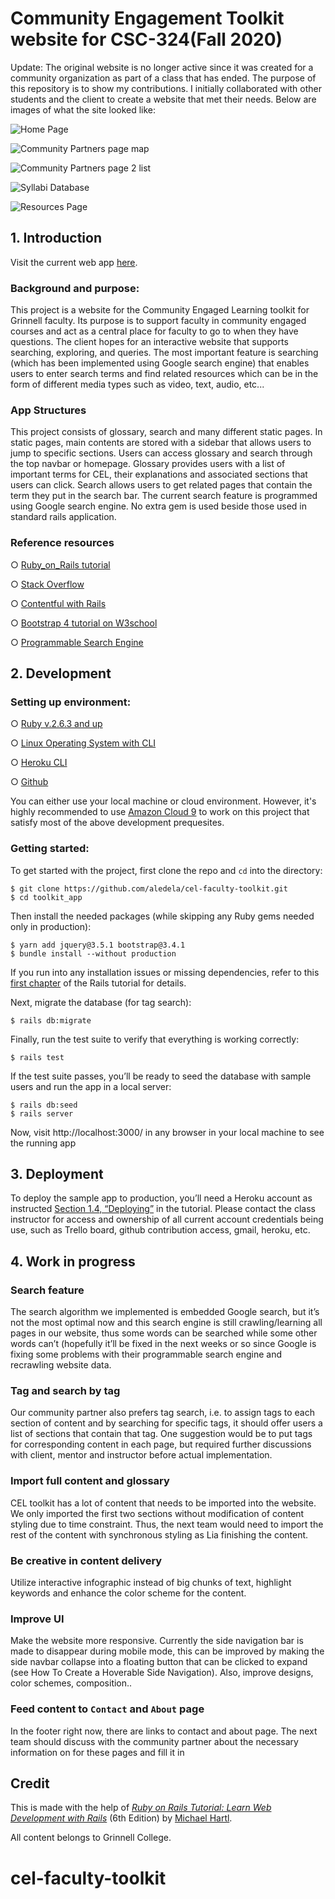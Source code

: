 # Community Engagement Toolkit website for CSC-324(Fall 2020)

Update: The original website is no longer active since it was created for a community organization as part of a class that has ended. The purpose of this repository is to show my contributions. I initially collaborated with other students and the client to create a website that met their needs.
Below are images of what the site looked like:

![Home Page](https://user-images.githubusercontent.com/73913950/226215981-1eece25c-45e5-4eb1-bc04-8f81d0a1f97c.png)

![Community Partners page map](https://user-images.githubusercontent.com/73913950/226216505-0fb5b059-ca25-4174-a341-0886a81a28e7.png)

![Community Partners page 2 list](https://user-images.githubusercontent.com/73913950/226215979-0be53d40-6209-43e8-819b-7f0c6e22dc66.png)

![Syllabi Database](https://user-images.githubusercontent.com/73913950/226216615-2f0ac66e-6924-4fde-81cc-c0271e538f9c.png)

![Resources Page](https://user-images.githubusercontent.com/73913950/226215983-0c2acd75-bbff-42fd-b214-bf2d8840abd9.png)

## 1. Introduction

Visit the current web app [here](https://cel-toolkit.herokuapp.com/).

### Background and purpose:

This project is a website for the Community Engaged Learning toolkit for Grinnell faculty. Its purpose is to support faculty in community engaged courses and act as a central place for faculty to go to when they have questions. The client hopes for an interactive website that supports searching, exploring, and queries. The most important feature is searching (which has been implemented using Google search engine) that enables users to enter search terms and find related resources which can be in the form of different media types such as video, text, audio, etc...

### App Structures

This project consists of glossary, search and many different static pages. In static pages, main contents are stored with a sidebar that allows users to jump to specific sections. Users can access glossary and search through the top navbar or homepage. Glossary provides users with a list of important terms for CEL, their explanations and associated sections that users can click. Search allows users to get related pages that contain the term they put in the search bar. The current search feature is programmed using Google search engine. No extra gem is used beside those used in standard rails application.

### Reference resources
○ 	[Ruby_on_Rails tutorial](http://www.railstutorial.org)

○ 	[Stack Overflow](https://stackoverflow.com/)

○ 	[Contentful with Rails](https://github.com/contentful/contentful_rails)

○ 	[Bootstrap 4 tutorial on W3school](https://www.w3schools.com/bootstrap4/)

○ 	[Programmable Search Engine](https://support.google.com/programmable-search)


## 2. Development

### Setting up environment:

○ 	[Ruby v.2.6.3 and up](https://www.ruby-lang.org/en/downloads/)

○ 	[Linux Operating System with CLI](https://www.linux.org/)

○ 	[Heroku CLI](https://devcenter.heroku.com/articles/heroku-cli#download-and-install)

○ 	[Github](https://docs.github.com/en/free-pro-team@latest/github/getting-started-with-github)

You can either use your local machine or cloud environment. However, it's highly recommended to use [Amazon Cloud 9](https://aws.amazon.com/cloud9/) to work on this project that satisfy most of the above development prequesites.

### Getting started:

To get started with the project, first clone the repo and `cd` into the directory:

```
$ git clone https://github.com/aledela/cel-faculty-toolkit.git
$ cd toolkit_app
```

Then install the needed packages (while skipping any Ruby gems needed only in production):

```
$ yarn add jquery@3.5.1 bootstrap@3.4.1
$ bundle install --without production
```

If you run into any installation issues or missing dependencies, refer to this [first chapter](https://www.learnenough.com/ruby-on-rails-6th-edition-tutorial/beginning) of the Rails tutorial for details.

Next, migrate the database (for tag search):

```
$ rails db:migrate
```

Finally, run the test suite to verify that everything is working correctly:

```
$ rails test
```

If the test suite passes, you’ll be ready to seed the database with sample users and run the app in a local server:

```
$ rails db:seed
$ rails server
```
Now, visit http://localhost:3000/ in any browser in your local machine to see the running app

## 3. Deployment

To deploy the sample app to production, you’ll need a Heroku account as instructed [Section 1.4, “Deploying”](https://www.railstutorial.org/book/beginning#sec-deploying) in the tutorial. Please contact the class instructor for access and ownership of all current account credentials being use, such as Trello board, github contribution access, gmail, heroku, etc.

## 4. Work in progress

### Search feature
The search algorithm we implemented is embedded Google search, but it’s not the most optimal now and this search engine is still crawling/learning all pages in our website, thus some words can be searched while some other words can’t (hopefully it’ll be fixed in the next weeks or so since Google is fixing some problems with their programmable search engine and recrawling website data.

### Tag and search by tag
Our community partner also prefers tag search, i.e. to assign tags to each section of content and by searching for specific tags, it should offer users a list of sections that contain that tag. One suggestion would be to put tags for corresponding content in each page, but required further discussions with client, mentor and instructor before actual implementation.

### Import full content and glossary
CEL toolkit has a lot of content that needs to be imported into the website. We only imported the first two sections without modification of content styling due to time constraint. Thus, the next team would need to import the rest of the content with synchronous styling as Lia finishing the content.

### Be creative in content delivery
Utilize interactive infographic instead of big chunks of text, highlight keywords and enhance the color scheme for the content.

### Improve UI
Make the website more responsive. Currently the side navigation bar is made to disappear during mobile mode, this can be improved by making the side navbar collapse into a floating button that can be clicked to expand (see How To Create a Hoverable Side Navigation). Also, improve designs, color schemes, composition..
### Feed content to `Contact` and `About` page
In the footer right now, there are links to contact and about page. The next team should discuss with the community partner about the necessary information on for these pages and fill it in

## Credit

This is made with the help of
[*Ruby on Rails Tutorial:
Learn Web Development with Rails*](https://www.railstutorial.org/)
(6th Edition)
by [Michael Hartl](http://www.michaelhartl.com/).

All content belongs to Grinnell College.
# cel-faculty-toolkit
